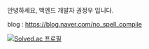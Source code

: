 안녕하세요, 백엔드 개발자 권정우 입니다.

blog : https://blog.naver.com/no_spell_compile


[![Solved.ac
프로필](http://mazassumnida.wtf/api/v2/generate_badge?boj=kiw970923)](https://solved.ac/profile/kiw970923)

<!--
**BlackLair/BlackLair** is a ✨ _special_ ✨ repository because its `README.md` (this file) appears on your GitHub profile.

Here are some ideas to get you started:

- 🔭 I’m currently working on ...
- 🌱 I’m currently learning ...
- 👯 I’m looking to collaborate on ...
- 🤔 I’m looking for help with ...
- 💬 Ask me about ...
- 📫 How to reach me: ...
- 😄 Pronouns: ...
- ⚡ Fun fact: ...
-->
